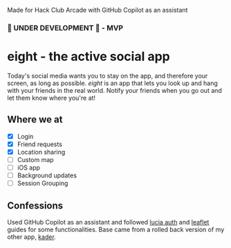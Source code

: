Made for Hack Club Arcade with GitHub Copilot as an assistant

### 🚧 UNDER DEVELOPMENT 🚧 - MVP

# eight - the active social app

Today's social media wants you to stay on the app, and therefore your screen, as long as possible. _eight_ is an app that lets you look up and hang with your friends in the real world. Notify your friends when you go out and let them know where you're at!

## Where we at

-   [x] Login
-   [x] Friend requests
-   [x] Location sharing
-   [ ] Custom map
-   [ ] iOS app
-   [ ] Background updates
-   [ ] Session Grouping

## Confessions

Used GitHub Copilot as an assistant and followed [lucia auth](https://lucia-auth.com/guides/email-and-password/) and [leaflet](https://leafletjs.com/examples.html) guides for some functionalities. Base came from a rolled back version of my other app, [kader](https://github.com/youknowedo/kader).
